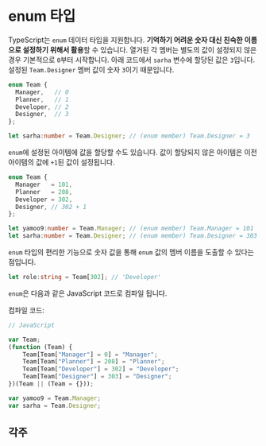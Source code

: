# enum 타입

TypeScript는 `enum` 데이터 타입을 지원합니다. **기억하기 어려운 숫자 대신 친숙한 이름으로 설정하기 위해서 활용**할 수 있습니다. 열거된 각 멤버는 별도의 값이 설정되지 않은 경우 기본적으로 `0`부터 시작합니다. 아래 코드에서 `sarha` 변수에 할당된 값은 `3`입니다. 설정된 `Team.Designer` 멤버 값이 숫자 `3`이기 때문입니다.

```typescript
enum Team {
  Manager,   // 0
  Planner,   // 1
  Developer, // 2
  Designer,  // 3
};

let sarha:number = Team.Designer; // (enum member) Team.Designer = 3
```

`enum`에 설정된 아이템에 값을 할당할 수도 있습니다. 값이 할당되지 않은 아이템은 이전 아이템의 값에 `+1`된 값이 설정됩니다.

```typescript
enum Team {
  Manager   = 101,
  Planner   = 208,
  Developer = 302,
  Designer, // 302 + 1
};

let yamoo9:number = Team.Manager; // (enum member) Team.Manager = 101
let sarha:number = Team.Designer; // (enum member) Team.Designer = 303
```

`enum` 타입의 편리한 기능으로 숫자 값을 통해 `enum` 값의 멤버 이름을 도출할 수 있다는 점입니다.

```typescript
let role:string = Team[302]; // 'Developer'
```

`enum`은 다음과 같은 JavaScript 코드로 컴파일 됩니다.

컴파일 코드:

```javascript
// JavaScript

var Team;
(function (Team) {
    Team[Team["Manager"] = 0] = "Manager";
    Team[Team["Planner"] = 208] = "Planner";
    Team[Team["Developer"] = 302] = "Developer";
    Team[Team["Designer"] = 303] = "Designer";
})(Team || (Team = {}));

var yamoo9 = Team.Manager;
var sarha = Team.Designer;
```

## 각주

